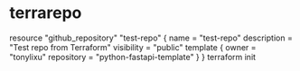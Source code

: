 # terrarepo
resource "github_repository" "test-repo" {
  name        = "test-repo"
  description = "Test repo from Terraform"
  visibility = "public"
  template {
    owner      = "tonylixu"
    repository = "python-fastapi-template"
  }
}
terraform init
